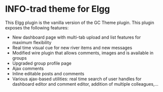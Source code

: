 # INFO-trad theme for Elgg #
This Elgg plugin is the vanilla version of the GC Theme plugin.  This plugin exposes the following features:
* New dashboard page with multi-tab upload and list features for maximum flexibility
* Real time visual cue for new river items and new messages
* Modified wire plugin that allows comments, images and is available in groups
* Upgraded group profile page
* Ajax comments
* Inline editable posts and comments
* Various ajax-based utilities: real time search of user handles for dashboard editor and comment editor, addition of multiple colleagues,...
